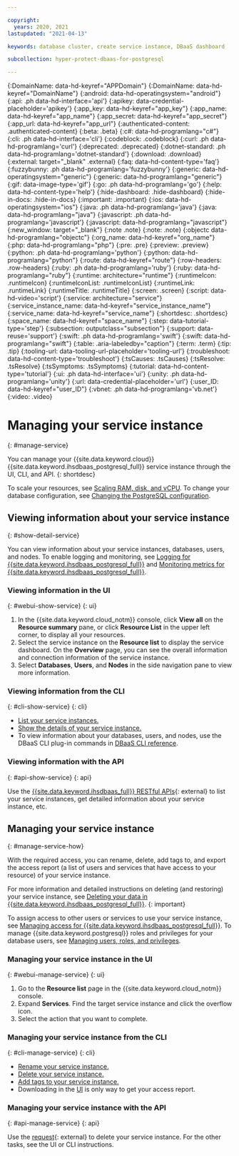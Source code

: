 ```yaml
---

copyright:
  years: 2020, 2021
lastupdated: "2021-04-13"

keywords: database cluster, create service instance, DBaaS dashboard

subcollection: hyper-protect-dbaas-for-postgresql

---
```


{:DomainName: data-hd-keyref="APPDomain"}
{:DomainName: data-hd-keyref="DomainName"}
{:android: data-hd-operatingsystem="android"}
{:api: .ph data-hd-interface='api'}
{:apikey: data-credential-placeholder='apikey'}
{:app_key: data-hd-keyref="app_key"}
{:app_name: data-hd-keyref="app_name"}
{:app_secret: data-hd-keyref="app_secret"}
{:app_url: data-hd-keyref="app_url"}
{:authenticated-content: .authenticated-content}
{:beta: .beta}
{:c#: data-hd-programlang="c#"}
{:cli: .ph data-hd-interface='cli'}
{:codeblock: .codeblock}
{:curl: .ph data-hd-programlang='curl'}
{:deprecated: .deprecated}
{:dotnet-standard: .ph data-hd-programlang='dotnet-standard'}
{:download: .download}
{:external: target="_blank" .external}
{:faq: data-hd-content-type='faq'}
{:fuzzybunny: .ph data-hd-programlang='fuzzybunny'}
{:generic: data-hd-operatingsystem="generic"}
{:generic: data-hd-programlang="generic"}
{:gif: data-image-type='gif'}
{:go: .ph data-hd-programlang='go'}
{:help: data-hd-content-type='help'}
{:hide-dashboard: .hide-dashboard}
{:hide-in-docs: .hide-in-docs}
{:important: .important}
{:ios: data-hd-operatingsystem="ios"}
{:java: .ph data-hd-programlang='java'}
{:java: data-hd-programlang="java"}
{:javascript: .ph data-hd-programlang='javascript'}
{:javascript: data-hd-programlang="javascript"}
{:new_window: target="_blank"}
{:note .note}
{:note: .note}
{:objectc data-hd-programlang="objectc"}
{:org_name: data-hd-keyref="org_name"}
{:php: data-hd-programlang="php"}
{:pre: .pre}
{:preview: .preview}
{:python: .ph data-hd-programlang='python'}
{:python: data-hd-programlang="python"}
{:route: data-hd-keyref="route"}
{:row-headers: .row-headers}
{:ruby: .ph data-hd-programlang='ruby'}
{:ruby: data-hd-programlang="ruby"}
{:runtime: architecture="runtime"}
{:runtimeIcon: .runtimeIcon}
{:runtimeIconList: .runtimeIconList}
{:runtimeLink: .runtimeLink}
{:runtimeTitle: .runtimeTitle}
{:screen: .screen}
{:script: data-hd-video='script'}
{:service: architecture="service"}
{:service_instance_name: data-hd-keyref="service_instance_name"}
{:service_name: data-hd-keyref="service_name"}
{:shortdesc: .shortdesc}
{:space_name: data-hd-keyref="space_name"}
{:step: data-tutorial-type='step'}
{:subsection: outputclass="subsection"}
{:support: data-reuse='support'}
{:swift: .ph data-hd-programlang='swift'}
{:swift: data-hd-programlang="swift"}
{:table: .aria-labeledby="caption"}
{:term: .term}
{:tip: .tip}
{:tooling-url: data-tooling-url-placeholder='tooling-url'}
{:troubleshoot: data-hd-content-type='troubleshoot'}
{:tsCauses: .tsCauses}
{:tsResolve: .tsResolve}
{:tsSymptoms: .tsSymptoms}
{:tutorial: data-hd-content-type='tutorial'}
{:ui: .ph data-hd-interface='ui'}
{:unity: .ph data-hd-programlang='unity'}
{:url: data-credential-placeholder='url'}
{:user_ID: data-hd-keyref="user_ID"}
{:vbnet: .ph data-hd-programlang='vb.net'}
{:video: .video}


# Managing your service instance
{: #manage-service}

You can manage your {{site.data.keyword.cloud}} {{site.data.keyword.ihsdbaas_postgresql_full}} service instance through the UI, CLI, and API.
{: shortdesc}

To scale your resources, see [Scaling RAM, disk, and vCPU](/docs/hyper-protect-dbaas-for-postgresql?topic=hyper-protect-dbaas-for-postgresql-resources-scaling). To change your database configuration, see [Changing the PostgreSQL configuration](/docs/hyper-protect-dbaas-for-postgresql?topic=hyper-protect-dbaas-for-postgresql-changing-configuration).

## Viewing information about your service instance
{: #show-detail-service}

You can view information about your service instances, databases, users, and nodes. To enable logging and monitoring, see [Logging for {{site.data.keyword.ihsdbaas_postgresql_full}}](/docs/hyper-protect-dbaas-for-postgresql?topic=hyper-protect-dbaas-for-postgresql-sendlogs) and [Monitoring metrics for {{site.data.keyword.ihsdbaas_postgresql_full}}](/docs/hyper-protect-dbaas-for-postgresql?topic=hyper-protect-dbaas-for-postgresql-monitor).

### Viewing information in the UI
{: #webui-show-service}
{: ui}

1. In the {{site.data.keyword.cloud_notm}} console, click **View all** on the **Resource summary** pane, or click **Resource List** in the upper left corner, to display all your resources.
2. Select the service instance on the **Resource list** to display the service dashboard. On the **Overview** page, you can see the overall information and connection information of the service instance.
3. Select **Databases**, **Users**, and **Nodes** in the side navigation pane to view more information.

### Viewing information from the CLI
{: #cli-show-service}
{: cli}

- [List your service instances.](/docs/cli?topic=cli-ibmcloud_commands_resource#ibmcloud_resource_service_instances)
- [Show the details of your service instance.](/docs/cli?topic=cli-ibmcloud_commands_resource#ibmcloud_resource_service_instance)
- To view information about your databases, users, and nodes, use the DBaaS CLI plug-in commands in [DBaaS CLI reference](/docs/hyper-protect-dbaas-for-postgresql?topic=hyper-protect-dbaas-for-postgresql-dbaas_cli_plugin).

### Viewing information with the API
{: #api-show-service}
{: api}

Use the [{{site.data.keyword.ihsdbaas_full}} RESTful APIs](/apidocs/hyperp-dbaas/hyperp-dbaas-v3#get-service-instances){: external} to list your service instances, get detailed information about your service instance, etc.

## Managing your service instance
{: #manage-service-how}

With the required access, you can rename, delete, add tags to, and export the access report (a list of users and services that have access to your resource) of your service instance.

For more information and detailed instructions on deleting (and restoring) your service instance, see [Deleting your data in {{site.data.keyword.ihsdbaas_postgresql_full}}](/docs/hyper-protect-dbaas-for-postgresql?topic=hyper-protect-dbaas-for-postgresql-data-security#data-delete).
{: important}

To assign access to other users or services to use your service instance, see [Managing access for {{site.data.keyword.ihsdbaas_postgresql_full}}](/docs/hyper-protect-dbaas-for-postgresql?topic=hyper-protect-dbaas-for-postgresql-iam). To manage {{site.data.keyword.postgresql}} roles and privileges for your database users, see [Managing users, roles, and privileges](/docs/hyper-protect-dbaas-for-postgresql?topic=hyper-protect-dbaas-for-postgresql-user-management).

### Managing your service instance in the UI
{: #webui-manage-service}
{: ui}

1. Go to the **Resource list** page in the {{site.data.keyword.cloud_notm}} console.
2. Expand **Services**. Find the target service instance and click the overflow icon.
3. Select the action that you want to complete.

### Managing your service instance from the CLI
{: #cli-manage-service}
{: cli}

- [Rename your service instance.](/docs/cli?topic=cli-ibmcloud_commands_resource#ibmcloud_resource_service_instance_update)
- [Delete your service instance.](/docs/cli?topic=cli-ibmcloud_commands_resource#ibmcloud_resource_service_instance_delete)
- [Add tags to your service instance.](/docs/cli?topic=cli-ibmcloud_commands_resource#ibmcloud_resource_tag_attach)
- Downloading in the [UI](/docs/hyper-protect-dbaas-for-postgresql?topic=hyper-protect-dbaas-for-postgresql-manage-service#webui-manage-service) is only way to get your access report. 

### Managing your service instance with the API
{: #api-manage-service}
{: api}

Use the [request](/apidocs/hyperp-dbaas/hyperp-dbaas-v3#delete-a-service-instance){: external} to delete your service instance. For the other tasks, see the UI or CLI instructions.
